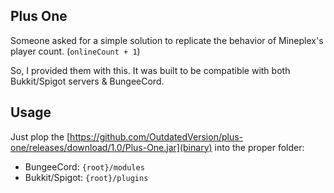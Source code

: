 ## Plus One

Someone asked for a simple solution to replicate the behavior of Mineplex's player count. (`onlineCount + 1`) 


So, I provided them with this. It was built to be compatible with both Bukkit/Spigot servers & BungeeCord.


## Usage

Just plop the [https://github.com/OutdatedVersion/plus-one/releases/download/1.0/Plus-One.jar](binary) into the proper folder:

- BungeeCord: `{root}/modules`
- Bukkit/Spigot: `{root}/plugins`
